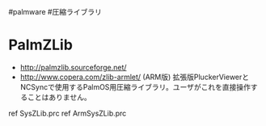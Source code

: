 #palmware
#圧縮ライブラリ
# PalmZLib
* http://palmzlib.sourceforge.net/
* http://www.copera.com/zlib-armlet/ (ARM版)
拡張版PluckerViewerとNCSyncで使用するPalmOS用圧縮ライブラリ。ユーザがこれを直接操作することはありません。

ref SysZLib.prc
ref ArmSysZLib.prc


